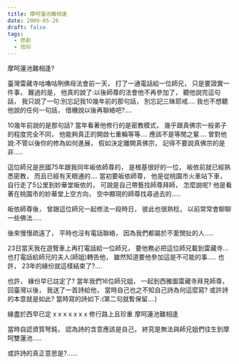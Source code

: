 ```yaml
---
title: 摩呵蓮池難相逢
date: 2009-05-26
draft: false
tags:
  - 原創
  - 信仰
---
```

摩呵蓮池難相逢?

臺灣雷藏寺咕嚕咕咧佛母法會前一天，
打了一通電話給一位師兄，
只是要證實一件事，
難過的是，
他真的說了:以後師尊的法會他不再參加了，
聽他說完這句話，
我只說了一句:別忘記我10幾年前的那句話，
                 別忘記三昧耶戒....
我也不想聽他說的任何一句話，
借機說以後再聯絡吧?....

10幾年前說的是那句話?
當年看著他修行的是密教模式，
幾乎跟真佛宗一般弟子的程度完全不同，
他能夠真正的開啟七重輪等等....
應該不是等閒之輩....
曾對他說:不管以後你的修為如何進展，
假如決定離開真佛宗，
記得不要說真佛宗的是非.....

這位師兄是民國75年跟我同年皈依師尊的，
是根基很好的一位，
皈依前就已經熟悉密教，
而且已經有天眼通的....
當初要皈依師尊，
他是從桃園市火車站下車，
自行走了5公里到妙華堂皈依的，
可說是自己帶藝找師尊拜師，
怎麼說呢?
他是看著在桃園市的妙華堂上空方向，
空中顯現的師尊找尋過去的.....

皈依師尊後，
曾跟這位師兄一起修法一段時日，
彼此也很熟稔，
以前常常會聊聊一些佛法.....

後來慢慢疏遠了，
平時也沒有電話聯絡，
因為我們都屬於不愛閒扯的人.....


23日當天我在遊覽車上再打電話給一位師兄，
要他務必把這位師兄載到雷藏寺...
也打電話給師兄的夫人(師姐)轉告他，
雖然知道要他參加這是不可能的事.....
也許，
23年的緣份就這樣結束了?....

也許，
緣份早已註定了?
當年我們16位師兄姐，
一起到西雅圖雷藏寺拜見師尊，
回臺灣以後，
我送了一首詩給他，
當時自己也之不知自己詩為何這麼寫?
或許詩的本意就是如此?
當時寫的詩如下:(第二句就暫保留....)

緣盡於西早已定
x x x x x x x
修行路上且珍重
摩呵蓮池難相逢

當時自認資質弩鈍，
認為詩的含意應該是自己，
終究是無法與師兄姐們往生到摩呵雙蓮池.....

或許詩的真正意思是?......







